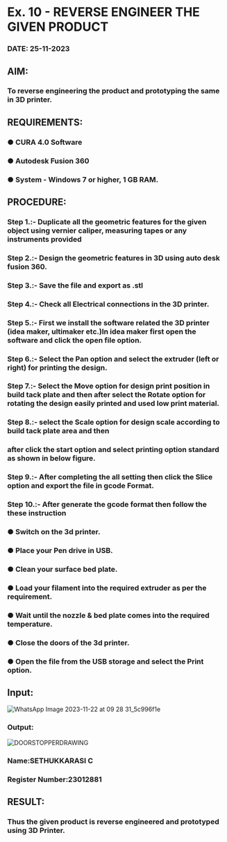 # Ex. 10 - REVERSE ENGINEER THE GIVEN PRODUCT

### DATE: 25-11-2023

## AIM: 
### To reverse engineering the product and prototyping the same in 3D printer.

## REQUIREMENTS:
### ●	CURA 4.0 Software
### ●	 Autodesk Fusion 360
### ●	 System - Windows 7 or higher, 1 GB RAM.

## PROCEDURE:
### Step 1.:- Duplicate all the geometric features for the given object using vernier caliper, measuring tapes or any instruments provided
### Step 2.:- Design the geometric features in 3D using auto desk fusion 360.
### Step 3.:- Save the file and export as .stl
### Step 4.:- Check all Electrical connections in the 3D printer.
### Step 5.:- First we install the software related the 3D printer (idea maker, ultimaker etc.)In idea maker first open the software and click the open file option.
### Step 6.:- Select the Pan option and select the extruder (left or right) for printing the design.
### Step 7.:- Select the Move option for design print position in build tack plate and then after select the Rotate option for rotating the design easily printed and used low print material.
### Step 8.:- select the Scale option for design scale according to build tack plate area and then
### after click the start option and select printing option standard as shown in below figure.
### Step 9.:- After completing the all setting then click the Slice option and export the file in gcode Format.
### Step 10.:- After generate the gcode format then follow the these instruction 
  ###   ●	Switch on the 3d printer.
  ###   ●	Place your Pen drive in USB.
  ###   ●	Clean your surface bed plate.
  ###   ●	Load your filament into the required extruder as per the requirement.
  ###   ●	Wait until the nozzle & bed plate comes into the required temperature.
  ###   ●	Close the doors of the 3d printer.
  ###   ●	Open the file from the USB storage and select the Print option.

## Input:
![WhatsApp Image 2023-11-22 at 09 28 31_5c996f1e](https://github.com/SETHUKKARASI3006/Ex.-10---REVERSE-ENGINEER-THE-GIVEN-PRODUCT/assets/144979338/0fa8a3b6-8554-41e4-9a65-014352a17248)

### Output:
![DOORSTOPPERDRAWING](https://github.com/SETHUKKARASI3006/Ex.-10---REVERSE-ENGINEER-THE-GIVEN-PRODUCT/assets/144979338/5edacda1-1214-47b3-8205-1c69fc2e3392)


### Name:SETHUKKARASI C
### Register Number:23012881

## RESULT:
###   Thus the given product is reverse engineered and prototyped using 3D Printer.
